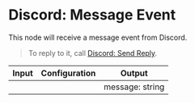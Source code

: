 # Discord: Message Event

This node will receive a message event from Discord.

> To reply to it, call [Discord: Send Reply](/nodes/output/discord-send-reply).

| Input | Configuration | Output          |
| ----- | ------------- | --------------- |
|       |               | message: string |
